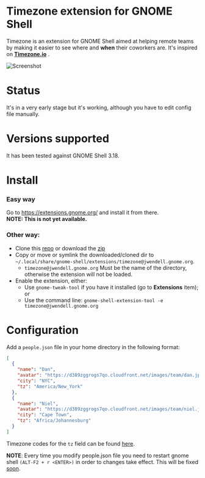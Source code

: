 # Timezone extension for GNOME Shell

Timezone is an extension for GNOME Shell aimed at helping remote teams by making
it easier to see where and **when** their coworkers are. It's inspired on 
**[Timezone.io](http://timezone.io)** .

![Screenshot](https://dl.dropboxusercontent.com/s/xkwsfafitt17598/s1.png)

# Status

It's in a very early stage but it's working, although you have to edit config
file manually.

# Versions supported

It has been tested against GNOME Shell 3.18.

# Install
### Easy way
Go to https://extensions.gnome.org/ and install it from there.  
**NOTE: This is not yet available.**

### Other way:
* Clone this [repo](https://github.com/jwendell/gnome-shell-extension-timezone.git) or download the [zip](https://github.com/jwendell/gnome-shell-extension-timezone/archive/master.zip)
* Copy or move or symlink the downloaded/cloned dir to `~/.local/share/gnome-shell/extensions/timezone@jwendell.gnome.org`.
  * `timezone@jwendell.gnome.org` Must be the name of the directory, otherwise the extension will not be loaded.
* Enable the extension, either:
  * Use `gnome-tweak-tool` if you have it installed (go to **Extensions** item); or
  * Use the command line: `gnome-shell-extension-tool -e timezone@jwendell.gnome.org`

# Configuration

Add a `people.json` file in your home directory in the following format:
```json
[
  {
    "name": "Dan",
    "avatar": "https://d389zggrogs7qo.cloudfront.net/images/team/dan.jpg",
    "city": "NYC",
    "tz": "America/New_York"
  },
  {
    "name": "Niel",
    "avatar": "https://d389zggrogs7qo.cloudfront.net/images/team/niel.jpg",
    "city": "Cape Town",
    "tz": "Africa/Johannesburg"
  }
]
```
Timezone codes for the `tz` field can be found [here](https://en.wikipedia.org/wiki/List_of_tz_database_time_zones).

**NOTE**: Every time you modify people.json file you need to restart gnome shell
`(ALT-F2 + r <ENTER>)` in order to changes take effect. This will be fixed
[soon](https://github.com/jwendell/gnome-shell-extension-timezone/issues/3).

